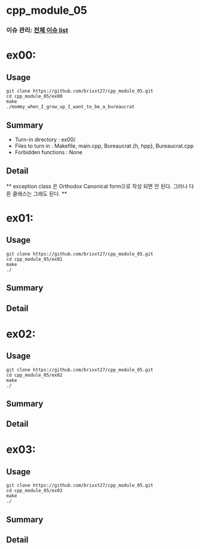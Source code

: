 # cpp_module_05
### 이슈 관리: [전체 이슈 list](https://github.com/brixxt27/cpp_module_05/issues/1)

# ex00: 
## Usage
```
git clone https://github.com/brixxt27/cpp_module_05.git
cd cpp_module_05/ex00
make
./mommy_when_I_grow_up_I_want_to_be_a_bureaucrat
```
## Summary
- Turn-in directory : ex00/
- Files to turn in : Makefile, main.cpp, Bureaucrat.{h, hpp}, Bureaucrat.cpp
- Forbidden functions : None
## Detail
** exception class 은 Orthodox Canonical form으로 작성 되면 안 된다. 그러나 다른 클래스는 그래도 된다. **
<bt> </bt>

# ex01: 
## Usage
```
git clone https://github.com/brixxt27/cpp_module_05.git
cd cpp_module_05/ex01
make
./
```
## Summary
## Detail
<bt> </bt>

# ex02: 
## Usage
```
git clone https://github.com/brixxt27/cpp_module_05.git
cd cpp_module_05/ex02
make
./
```
## Summary
## Detail
<bt> </bt>

# ex03: 
## Usage
```
git clone https://github.com/brixxt27/cpp_module_05.git
cd cpp_module_05/ex03
make
./
```
## Summary
## Detail
<bt> </bt>
